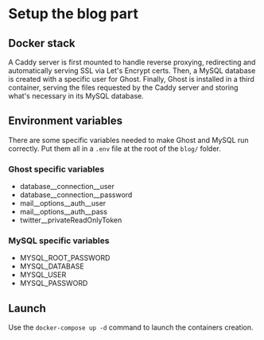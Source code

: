 # Setup the blog part

## Docker stack

A Caddy server is first mounted to handle reverse proxying, redirecting and automatically serving SSL via Let's Encrypt certs.
Then, a MySQL database is created with a specific user for Ghost.
Finally, Ghost is installed in a third container, serving the files requested by the Caddy server and storing what's necessary in its MySQL database.

## Environment variables

There are some specific variables needed to make Ghost and MySQL run correctly. Put them all in a `.env` file at the root of the `blog/` folder.

### Ghost specific variables

- database__connection__user
- database__connection__password
- mail__options__auth__user
- mail__options__auth__pass
- twitter__privateReadOnlyToken

### MySQL specific variables

- MYSQL_ROOT_PASSWORD
- MYSQL_DATABASE
- MYSQL_USER
- MYSQL_PASSWORD

## Launch

Use the `docker-compose up -d` command to launch the containers creation.
